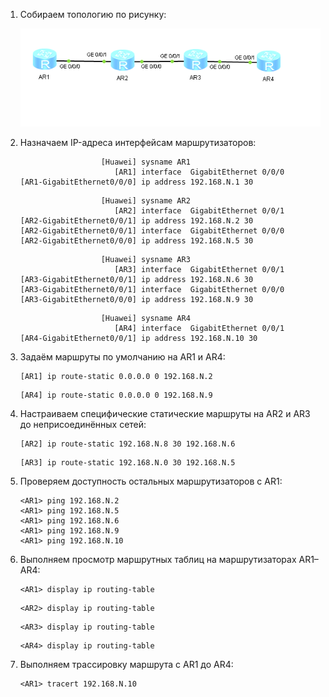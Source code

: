 1. Собираем топологию по рисунку:

   ![Lab_03_1.png](Lab_03_1.png)

2. Назначаем IP-адреса интерфейсам маршрутизаторов:

   ```
                     [Huawei] sysname AR1
                        [AR1] interface  GigabitEthernet 0/0/0
   [AR1-GigabitEthernet0/0/0] ip address 192.168.N.1 30
   ```

   ```
                     [Huawei] sysname AR2
                        [AR2] interface  GigabitEthernet 0/0/1
   [AR2-GigabitEthernet0/0/1] ip address 192.168.N.2 30
   [AR2-GigabitEthernet0/0/1] interface  GigabitEthernet 0/0/0
   [AR2-GigabitEthernet0/0/0] ip address 192.168.N.5 30
   ```

   ```
                     [Huawei] sysname AR3
                        [AR3] interface  GigabitEthernet 0/0/1
   [AR3-GigabitEthernet0/0/1] ip address 192.168.N.6 30
   [AR3-GigabitEthernet0/0/1] interface  GigabitEthernet 0/0/0
   [AR3-GigabitEthernet0/0/0] ip address 192.168.N.9 30
   ```

   ```
                     [Huawei] sysname AR4
                        [AR4] interface  GigabitEthernet 0/0/1
   [AR4-GigabitEthernet0/0/1] ip address 192.168.N.10 30
   ```

3. Задаём маршруты по умолчанию на AR1 и AR4:

   ```
   [AR1] ip route-static 0.0.0.0 0 192.168.N.2
   ```

   ```
   [AR4] ip route-static 0.0.0.0 0 192.168.N.9
   ```

4. Настраиваем специфические статические маршруты на AR2 и AR3 до неприсоединённых сетей:

   ```
   [AR2] ip route-static 192.168.N.8 30 192.168.N.6
   ```

   ```
   [AR3] ip route-static 192.168.N.0 30 192.168.N.5
   ```

5. Проверяем доступность остальных маршрутизаторов с AR1:

   ```
   <AR1> ping 192.168.N.2
   <AR1> ping 192.168.N.5
   <AR1> ping 192.168.N.6
   <AR1> ping 192.168.N.9
   <AR1> ping 192.168.N.10
   ```

6. Выполняем просмотр маршрутных таблиц на маршрутизаторах AR1–AR4:

   ```
   <AR1> display ip routing-table
   ```

   ```
   <AR2> display ip routing-table
   ```

   ```
   <AR3> display ip routing-table
   ```

   ```
   <AR4> display ip routing-table
   ```

7. Выполняем трассировку маршрута с AR1 до AR4:

   ```
   <AR1> tracert 192.168.N.10
   ```
